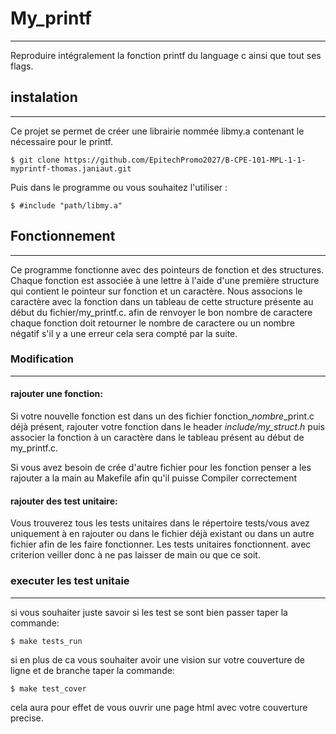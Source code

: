 # My_printf
***
Reproduire intégralement la fonction printf du language c ainsi que tout ses flags. 

## instalation 
***
Ce projet se permet de créer une librairie nommée libmy.a contenant le nécessaire pour le printf.

    $ git clone https://github.com/EpitechPromo2027/B-CPE-101-MPL-1-1-myprintf-thomas.janiaut.git

Puis dans le programme ou vous souhaitez l'utiliser :

    $ #include "path/libmy.a"

## Fonctionnement
***
Ce programme fonctionne avec des pointeurs de fonction et des structures.
Chaque fonction est associée à une lettre à l'aide d'une première structure qui contient le pointeur sur fonction
et un caractère. Nous associons le caractère avec la fonction dans un tableau de cette structure présente au début
du fichier/my_printf.c. afin de renvoyer le bon nombre de caractere chaque fonction doit retourner le nombre de caractere
ou un nombre négatif s'il y a une erreur cela sera compté par la suite.

### Modification
***
#### rajouter une fonction:

Si votre nouvelle fonction est dans un des fichier fonction_*nombre*_print.c déjà présent, rajouter votre fonction
dans le header *include/my_struct.h* puis associer la fonction à un caractère dans le tableau présent au début de
my_printf.c.

Si vous avez besoin de crée d'autre fichier pour les fonction penser a les rajouter a la main au Makefile afin qu'il puisse
Compiler correctement 

#### rajouter des test unitaire:

Vous trouverez tous les tests unitaires dans le répertoire tests/vous avez uniquement à en rajouter ou
dans le fichier déjà existant ou dans un autre fichier afin de les faire fonctionner. Les tests unitaires fonctionnent.
avec criterion veiller donc à ne pas laisser de main ou que ce soit. 

### executer les test unitaie
***
si vous souhaiter juste savoir si les test se sont bien passer taper la commande:

    $ make tests_run
    
si en plus de ca vous souhaiter avoir une vision sur votre couverture de ligne et de branche taper la commande:

    $ make test_cover
cela aura pour effet de vous ouvrir une page html avec votre couverture precise.

